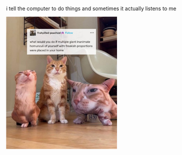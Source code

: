 i tell the computer to do things and sometimes it actually listens to me
<!--START_SECTION:update_image-->
<img src=https://raw.githubusercontent.com/sneakykestrel/sneakykestrel/main/.github/images/homunculi.png height="" width="300" align=left alt=kitty />
<!--END_SECTION:update_image-->

